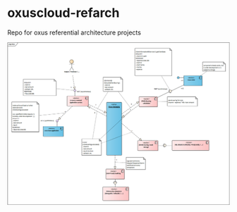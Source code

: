 # oxuscloud-refarch
Repo for oxus referential architecture projects

![Referential architecture scheme](refarch.png)
